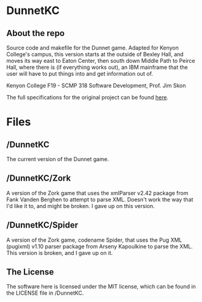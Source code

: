# DunnetKC
## About the repo
Source code and makefile for the Dunnet game. Adapted for Kenyon College's campus, this version starts at the outside of Bexley Hall, and moves its way east to Eaton Center, then south down Middle Path to Peirce Hall, where there is (if everything works out), an IBM mainframe that the user will have to put things into and get information out of.

Kenyon College F19 - SCMP 318 Software Development, Prof. Jim Skon

The full specifications for the original project can be found [here](https://cs.kenyon.edu/do/view/Main/XMLGameDesign).

# Files
## /DunnetKC
The current version of the Dunnet game.
## /DunnetKC/Zork
A version of the Zork game that uses the xmlParser v2.42 package from Fank Vanden Berghen to attempt to parse XML. Doesn't work the way that I'd like it to, and might be broken. I gave up on this version.
## /DunnetKC/Spider
A version of the Zork game, codename Spider, that uses the Pug XML (pugixml) v1.10 parser  package from Arseny Kapoulkine to parse the XML. This version is broken, and I gave up on it.
## The License
The software here is licensed under the MIT license, which can be found in the LICENSE file in /DunnetKC.
